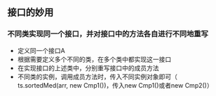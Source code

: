 ## 接口的妙用
### 不同类实现同一个接口，并对接口中的方法各自进行不同地重写
- 定义同一个接口A
- 根据需要定义多个不同的类，在多个类中都实现这一接口
- 在实现接口的上述类中，分别重写接口中的成员方法
- 不同类的实例，调用成员方法时，传入不同实例对象即可（
  ts.sortedMed(arr, new Cmp1())，传入new Cmp1()或者new
  Cmp2()）

